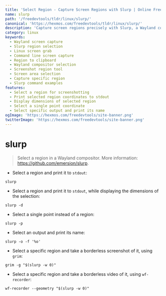 ```yaml
---
title: 'Select Region - Capture Screen Regions with Slurp | Online Free DevTools by Hexmos'
name: slurp
path: '/freedevtools/tldr/linux/slurp/'
canonical: 'https://hexmos.com/freedevtools/tldr/linux/slurp/'
description: 'Capture screen regions precisely with Slurp, a Wayland compositor tool.  Grab specific areas or single points effortlessly. Free online tool, no registration required.'
category: linux
keywords:
  - Wayland screen capture
  - Slurp region selection
  - Linux screen grab
  - Command line screen capture
  - Region to clipboard
  - Wayland compositor selection
  - Screenshot region tool
  - Screen area selection
  - Capture specific region
  - Slurp command examples
features:
  - Select a region for screenshotting
  - Print selected region coordinates to stdout
  - Display dimensions of selected region
  - Select a single point coordinate
  - Select specific output and print its name
ogImage: 'https://hexmos.com/freedevtools/site-banner.png'
twitterImage: 'https://hexmos.com/freedevtools/site-banner.png'
---
```


# slurp

> Select a region in a Wayland compositor.
> More information: <https://github.com/emersion/slurp>.

- Select a region and print it to `stdout`:

`slurp`

- Select a region and print it to `stdout`, while displaying the dimensions of the selection:

`slurp -d`

- Select a single point instead of a region:

`slurp -p`

- Select an output and print its name:

`slurp -o -f '%o'`

- Select a specific region and take a borderless screenshot of it, using `grim`:

`grim -g "$(slurp -w 0)"`

- Select a specific region and take a borderless video of it, using `wf-recorder`:

`wf-recorder --geometry "$(slurp -w 0)"`
